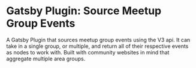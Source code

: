 # Gatsby Plugin: Source Meetup Group Events

A Gatsby Plugin that sources meetup group events using the V3 api. It can take in a single group, or multiple, and return all of their respective events as nodes to work with. Built with community websites in mind that aggregate multiple area groups.
